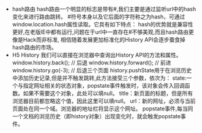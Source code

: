 - hash路由
  hash路由一个明显的标志是带有#,我们主要是通过监听url中的hash变化来进行路由跳转。
  #符号本身以及它后面的字符称之为hash，可通过window.location.hash属性读取。它具有如下特点：
  hash的优势就是兼容性更好,在老版IE中都有运行,问题在于url中一直存在#不够美观,而且hash路由更像是Hack而非标准,
  相信随着发展更加标准化的History API会逐步蚕食掉hash路由的市场。
- H5 History
  我们可以直接在浏览器中查询出History API的方法和属性。
  window.history.back();       // 后退
  window.history.forward();    // 前进
  window.history.go(-3);       // 后退三个页面
  history.pushState用于在浏览历史中添加历史记录,但是并不触发跳转,此方法接受三个参数，依次为：
    state:一个与指定网址相关的状态对象，popstate事件触发时，该对象会传入回调函数。如果不需要这个对象，此处可以填null。
    title：新页面的标题，但是所有浏览器目前都忽略这个值，因此这里可以填null。
    url：新的网址，必须与当前页面处在同一个域。浏览器的地址栏将显示这个网址。
  popstate事件,每当同一个文档的浏览历史（即history对象）出现变化时，就会触发popstate事件。
